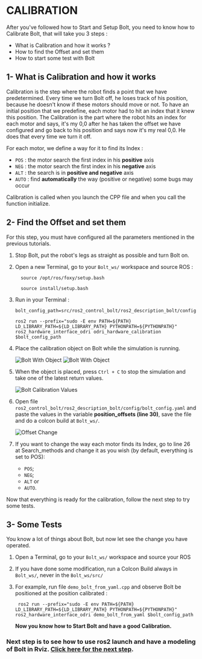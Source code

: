 # CALIBRATION

After you've followed how to Start and Setup Bolt, you need to know how to Calibrate Bolt, that will take you 3 steps :

- What is Calibration and how it works ?
- How to find the Offset and set them
- How to start some test with Bolt


## 1- What is Calibration and how it works

Calibration is the step where the robot finds a point that we have predetermined. Every time we turn Bolt off, he loses track of his position, because he doesn't know if these motors should move or not. To have an initial position that we predefine, each motor had to hit an index that it knew this position. The Calibration is the part where the robot hits an index for each motor and says, it's my 0,0 after he has taken the offset we have configured and go back to his position and says now it's my real 0,0. He does that every time we turn it off.

For each motor, we define a way for it to find  its Index :

  -  `POS` : the motor search the first index in his **positive** axis
  -  `NEG` : the motor search the first index in his **negative** axis
  -  `ALT` : the search is in **positive and negative** axis
  -  `AUTO` : find **automatically** the way (positive or negative) some bugs may occur

Calibration is called when you launch the CPP file and when you call the function initialize.

## 2- Find the Offset and set them

For this step, you must have configured all the parameters mentioned in the previous tutorials.

1) Stop Bolt, put the robot's legs as straight as possible and turn Bolt on.

2)  Open a new Terminal, go to your `Bolt_ws/` workspace and source ROS :

          source /opt/ros/foxy/setup.bash
          
          source install/setup.bash

3)  Run in your Terminal :

        bolt_config_path=src/ros2_control_bolt/ros2_description_bolt/config/bolt_config.yaml

        ros2 run --prefix="sudo -E env PATH=${PATH} LD_LIBRARY_PATH=${LD_LIBRARY_PATH} PYTHONPATH=${PYTHONPATH}" ros2_hardware_interface_odri odri_hardware_calibration $bolt_config_path

4)  Place the calibration object on Bolt while the simulation is running.

    ![Bolt With Object](https://github.com/Benjamin-Amsellem/ros2_control_bolt/blob/master/ros2_control_bolt_tuto/pictures/Calibration_Bolt_1-R.jpeg?raw=true "Bolt with object")
    ![Bolt With Object](https://github.com/Benjamin-Amsellem/ros2_control_bolt/blob/master/ros2_control_bolt_tuto/pictures/Calibration_Bolt_2-R.jpeg?raw=true "Bolt with object")

5) When the object is placed, press `Ctrl + C` to stop the simulation and take one of the latest return values.

    ![Bolt Calibration Values](https://github.com/Benjamin-Amsellem/ros2_control_bolt/blob/master/ros2_control_bolt_tuto/pictures/Calibration_Bolt_3-R.jpeg.png?raw=true "Bolt Calibration Values")

6)  Open file `ros2_control_bolt/ros2_description_bolt/config/bolt_config.yaml` and paste the values in the variable **position_offsets (line 30)**, save the file and do a colcon build at `Bolt_ws/`.

    ![Offset Change](https://github.com/Benjamin-Amsellem/ros2_control_bolt/blob/master/ros2_control_bolt_tuto/pictures/Calibration_Bolt_4-R.png?raw=true "Offset Change")


7)  If you want to change the way each motor finds its Index, go to line 26 at Search_methods  and change it as you wish (by default, everything is set to POS):

      - `POS`;
      - `NEG`;
      - `ALT` or
      - `AUTO`.

Now that everything is ready for the calibration, follow the next step to try some tests.

## 3- Some Tests

You know a lot of things about Bolt, but now let see the change you have operated.

1) Open a Terminal, go to your `Bolt_ws/` workspace and source your ROS

3) If you have done some modification, run a Colcon Build always in `Bolt_ws/`, never in the `Bolt_ws/src/`

8) For example, run file `demo_bolt_from_yaml.cpp` and observe Bolt be positioned at the position calibrated :


        ros2 run --prefix="sudo -E env PATH=${PATH} LD_LIBRARY_PATH=${LD_LIBRARY_PATH} PYTHONPATH=${PYTHONPATH}" ros2_hardware_interface_odri demo_bolt_from_yaml $bolt_config_path

    **Now you know how to Start Bolt and have a good Calibration.**

### Next step is to see how to use ros2 launch and have a modeling of Bolt in Rviz. [Click here for the next step](https://github.com/Maxime-Fansi-laas/ros2_control_bolt/blob/master/doc/Launch.md).
